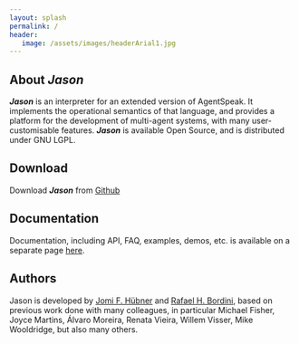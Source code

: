 ```yaml
---
layout: splash
permalink: /
header:
   image: /assets/images/headerArial1.jpg
---
```

## About *Jason*

_**Jason**_ is an interpreter for an extended version of AgentSpeak. It implements the operational semantics of that language, and provides a platform for the development of multi-agent systems, with many user-customisable features. _**Jason**_ is available Open Source, and is distributed under GNU LGPL. 


## Download
Download _**Jason**_ from [Github](https://github.com/jason-lang/jason/releases)


## Documentation
Documentation, including API, FAQ, examples, demos, etc. is available on a separate page [here](https://jason-lang.github.io/jason/).


## Authors
Jason is developed by [Jomi F. Hübner](https://jomifred.github.io/) and [Rafael H. Bordini](https://www.inf.pucrs.br/r.bordini/), based on previous work done with many colleagues, in particular Michael Fisher, Joyce Martins, Álvaro Moreira, Renata Vieira, Willem Visser, Mike Wooldridge, but also many others.
